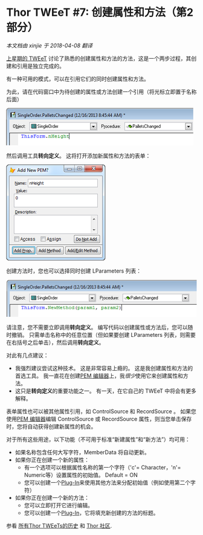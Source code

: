 ﻿Thor TWEeT #7: 创建属性和方法（第2部分）
===
_本文档由 xinjie 于 2018-04-08 翻译_

[上星期的 TWEeT](Tweet_06.md) 讨论了熟悉的创建属性和方法的方法，这是一个两步过程，其创建和引用是独立完成的。

有一种可用的模式，可以在引用它们的同时创建属性和方法。

为此，请在代码窗口中为待创建的属性或方法创建一个引用（将光标立即置于名称后面）

![](Images/Tweet7a.png)

然后调用工具**转向定义**。 这将打开添加新属性和方法的表单：

![](Images/Tweet7b.png)

创建方法时，您也可以选择同时创建 LParameters 列表：

![](Images/Tweet7c.png)

请注意，您不需要立即调用**转向定义**。 编写代码以创建属性或方法后，您可以随时撤销。 只需单击名称中的任意位置（但如果要创建 LParameters 列表，则需要在右括号之后单击），然后调用**转向定义**。

对此有几点建议：

*   我强烈建议尝试这种技术。 这是非常容易上瘾的。 这是我创建属性和方法的首选工具。 我一直花在创建[PEM 编辑器](https://github.com/VFPX/PEMEditor)上，我*很少*使用它来创建属性和方法。
*   这只是**转向定义**的重要功能之一。 有一天，在它自己的 TWEeT 中将会有更多解释。

表单属性也可以被其他属性引用，如 ControlSource 和 RecordSource 。 如果您使用[PEM 编辑器](https://github.com/VFPX/PEMEditor)编辑 ControlSource 或 RecordSource 属性，则当您单击保存时，您将自动获得创建新属性的机会。

对于所有这些用途，以下功能（不可用于标准“新建属性”和“新方法”）均可用：

*   如果名称包含任何大写字符，MemberData 将自动更新。
*   如果你正在创建一个新的属性：
    *   有一个选项可以根据属性名称的第一个字符（'c'= Character，'n'= Numeric等）设置属性的初始值。 Default = ON
    *   您可以创建一个[Plug-In](../Thor_add_plugins.md)来使用其他方法来分配初始值（例如使用第二个字符）
*   如果你正在创建一个新的方法：
    *   您可以立即打开它进行编辑。
    *   您可以创建一个[Plug-In](../Thor_add_plugins.md)，它将填充新创建的方法的标题。

参看 [所有Thor TWEeTs的历史](../TWEeTs.md) 和 [Thor 社区](https://groups.google.com/forum/?fromgroups#!forum/FoxProThor).
